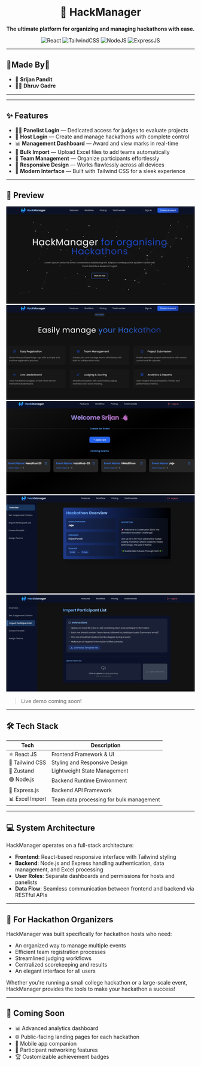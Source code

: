 <div align="center">

# 🚀 HackManager

**The ultimate platform for organizing and managing hackathons with ease.**

![React](https://img.shields.io/badge/React-20232A?style=for-the-badge&logo=react&logoColor=61DAFB)
![TailwindCSS](https://img.shields.io/badge/Tailwind_CSS-38B2AC?style=for-the-badge&logo=tailwind-css&logoColor=white)
![NodeJS](https://img.shields.io/badge/Node.js-339933?style=for-the-badge&logo=nodedotjs&logoColor=white)
![ExpressJS](https://img.shields.io/badge/Express.js-000000?style=for-the-badge&logo=express&logoColor=white)

</div>

---

## 💪Made By💪

- 👑 **Srijan Pandit**
- 👨‍🦰 **Dhruv Gadre**

---

---

## ✨ Features

- 👩‍💼 **Panelist Login** — Dedicated access for judges to evaluate projects
- 🎯 **Host Login** — Create and manage hackathons with complete control
- 📊 **Management Dashboard** — Award and view marks in real-time
- 📁 **Bulk Import** — Upload Excel files to add teams automatically
- 👥 **Team Management** — Organize participants effortlessly
- 📱 **Responsive Design** — Works flawlessly across all devices
- 🎨 **Modern Interface** — Built with Tailwind CSS for a sleek experience

---

## 📸 Preview

![Preview Screenshot](./public/img1.png)
![Preview Screenshot](./public/img2.png)
![Preview Screenshot](./public/img3.png)
![Preview Screenshot](./public/img4.png)
![Preview Screenshot](./public/img5.png)

> Live demo coming soon!

---

## 🛠️ Tech Stack

| Tech            | Description                               |
| --------------- | ----------------------------------------- |
| ⚛️ React JS     | Frontend Framework & UI                   |
| 💨 Tailwind CSS | Styling and Responsive Design             |
| 🐻 Zustand      | Lightweight State Management              |
| 🟢 Node.js      | Backend Runtime Environment               |
| 🚂 Express.js   | Backend API Framework                     |
| 📊 Excel Import | Team data processing for bulk management  |

---

## 💻 System Architecture

HackManager operates on a full-stack architecture:

- **Frontend**: React-based responsive interface with Tailwind styling
- **Backend**: Node.js and Express handling authentication, data management, and Excel processing
- **User Roles**: Separate dashboards and permissions for hosts and panelists
- **Data Flow**: Seamless communication between frontend and backend via RESTful APIs

---

## 🎯 For Hackathon Organizers

HackManager was built specifically for hackathon hosts who need:

- An organized way to manage multiple events
- Efficient team registration processes
- Streamlined judging workflows
- Centralized scorekeeping and results
- An elegant interface for all users

Whether you're running a small college hackathon or a large-scale event, HackManager provides the tools to make your hackathon a success!

---

## 🔮 Coming Soon

- 📊 Advanced analytics dashboard
- 🌐 Public-facing landing pages for each hackathon
- 📱 Mobile app companion
- 🤝 Participant networking features
- 🏆 Customizable achievement badges
